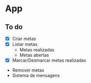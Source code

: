 # App

## To do

- [x] Criar metas
- [x] Listar metas
  - Metas realizadas
  - Metas abertas
- [x] Marcar/Desmarcar metas realizadas
- Remover metas
- Sistema de mensagens
